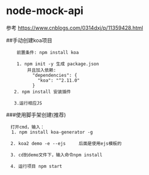 # node-mock-api 
参考 https://www.cnblogs.com/0314dxj/p/11359428.html

##手动创建koa项目
```
    前置条件: npm install koa
    
    1. npm init -y 生成 package.json
        并且加入依赖:
          "dependencies": {
            "koa": "^2.11.0"
          }
   2. npm install 安装插件
   
   3.运行相应JS
```
###使用脚手架创建(推荐)
```$xslt
　打开cmd，输入：
  1. npm install koa-generator -g

　2. koa2 demo -e --ejs     后面是使用ejs模板的

　3. cd到demo文件下，输入命令npm install

　4. 运行项目 npm start
```